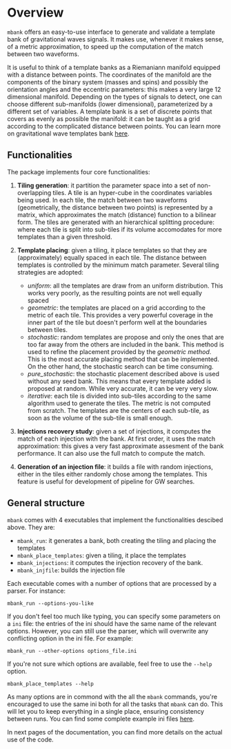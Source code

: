 Overview
========

`mbank` offers an easy-to-use interface to generate and validate a template bank of gravitational waves signals. It makes use, whenever it makes sense, of a metric approximation, to speed up the computation of the match between two waveforms.

It is useful to think of a template banks as a Riemaniann manifold equipped with a distance between points. The coordinates of the manifold are the components of the binary system (masses and spins) and possibly the orientation angles and the eccentric parameters: this makes a very large 12 dimensional manifold. Depending on the types of signals to detect, one can choose different sub-manifolds (lower dimensional), parameterized by a different set of variables. A template bank is a set of discrete points that covers as evenly as possible the manifold: it can be taught as a grid according to the complicated distance between points.
You can learn more on gravitational wave templates bank [here](where/is/this/link?).

## Functionalities

The package implements four core functionalities:

1. **Tiling generation**: it partition the parameter space into a set of non-overlapping tiles. A tile is an hyper-cube in the coordinates variables being used. In each tile, the match between two waveforms (geometrically, the distance between two points) is represented by a matrix, which approximates the match (distance) function to a bilinear form. The tiles are generated with an hierarchical splitting procedure: where each tile is split into sub-tiles if its volume accomodates for more templates than a given threshold.

2. **Template placing**: given a tiling, it place templates so that they are (approximately) equally spaced in each tile. The distance between templates is controlled by the minimum match parameter. Several tiling strategies are adopted:

	- _uniform_: all the templates are draw from an uniform distribution. This works very poorly, as the resulting points are not well equally spaced
	- _geometric_: the templates are placed on a grid according to the metric of each tile. This provides a very powerful coverage in the inner part of the tile but doesn't perform well at the boundaries between tiles.
	- _stochastic_: random templates are propose and only the ones that are too far away from the others are included in the bank. This method is used to refine the placement provided by the _geometric method_. This is the most accurate placing method that can be implemented. On the other hand, the stochastic search can be time consuming.
	- _pure\_stochastic_: the stochastic placement described above is used without any seed bank. This means that every template added is proposed at random. While very accurate, it can be very very slow.
	- _iterative_: each tile is divided into sub-tiles according to the same algorithm used to generate the tiles. The metric is not computed from scratch. The templates are the centers of each sub-tile, as soon as the volume of the sub-tile is small enough.
	
3. **Injections recovery study**: given a set of injections, it computes the match of each injection with the bank. At first order, it uses the match approximation: this gives a very fast approximate assesment of the bank performance. It can also use the full match to compute the match.

4. **Generation of an injection file**: it builds a file with random injections, either in the tiles either randomly chose among the templates. This feature is useful for development of pipeline for GW searches.

## General structure

`mbank` comes with 4 executables that implement the functionalities descibed above. They are:

- ``mbank_run``: it generates a bank, both creating the tiling and placing the templates
- ``mbank_place_templates``: given a tiling, it place the templates
- ``mbank_injections``: it computes the injection recovery of the bank.
- ``mbank_injfile``: builds the injection file

Each executable comes with a number of options that are processed by a parser. For instance:

	mbank_run --options-you-like

If you don't feel too much like typing, you can specify some parameters on a `ini` file: the entries of the ini should have the same name of the relevant options. However, you can still use the parser, which will overwrite any conflicting option in the ini file. For example:

	mbank_run --other-options options_file.ini

If you're not sure which options are available, feel free to use the `--help` option.

	mbank_place_templates --help

As many options are in commond with the all the `mbank` commands, you're encouraged to use the same ini both for all the tasks that `mbank` can do. This will let you to keep everything in a single place, ensuring consistency between runs.
You can find some complete example ini files [here](get/ini/file).

In next pages of the documentation, you can find more details on the actual use of the code.







